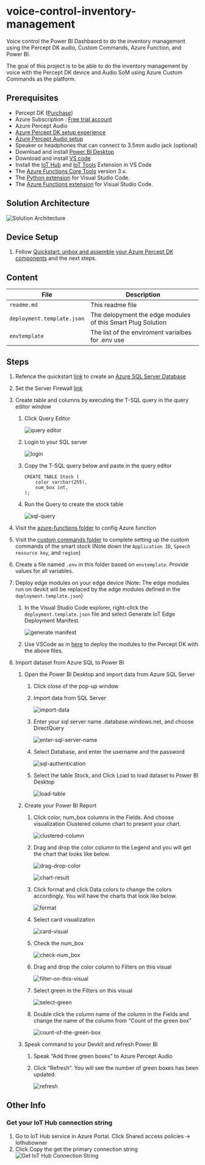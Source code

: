 # voice-control-inventory-management
Voice control the Power BI Dashbaord to do the inventory management using the Percept DK audio, Custom Commands, Azure Function, and Power BI.

The goal of this project is to be able to do the inventory management by voice with the Percept DK device and Audio SoM using Azure Custom Commands as the platform.  

## Prerequisites
- Percept DK ([Purchase](https://www.microsoft.com/en-us/store/build/azure-percept/8v2qxmzbz9vc))
- Azure Subscription : [Free trial account](https://azure.microsoft.com/en-us/free/)
- Azure Percept Audio 
- [Azure Percept DK setup experience](https://docs.microsoft.com/en-us/azure/azure-percept/quickstart-percept-dk-set-up)
- [Azure Percept Audio setup](https://docs.microsoft.com/en-us/azure/azure-percept/quickstart-percept-audio-setup)
- Speaker or headphones that can connect to 3.5mm audio jack (optional) 
- Download and install [Power BI Desktop](https://powerbi.microsoft.com/en-us/downloads/)
- Download and install [VS code](https://code.visualstudio.com/download) 
- Install the [IoT Hub](https://marketplace.visualstudio.com/items?itemName=vsciot-vscode.azure-iot-toolkit) and [IoT Tools](https://marketplace.visualstudio.com/items?itemName=vsciot-vscode.azure-iot-tools) Extension in VS Code 
- The [Azure Functions Core Tools](https://docs.microsoft.com/en-us/azure/azure-functions/functions-run-local?tabs=v4%2Cwindows%2Ccsharp%2Cportal%2Cbash%2Ckeda#install-the-azure-functions-core-tools) version 3.x.
- The [Python extension](https://marketplace.visualstudio.com/items?itemName=ms-python.python) for Visual Studio Code.
- The [Azure Functions extension](https://marketplace.visualstudio.com/items?itemName=ms-azuretools.vscode-azurefunctions) for Visual Studio Code.


## Solution Architecture
![Solution Architecture](docs/images/solution-architect-1.png)

## Device Setup
1. Follow [Quickstart: unbox and assemble your Azure Percept DK components](https://docs.microsoft.com/en-us/azure/azure-percept/quickstart-percept-dk-unboxing) and the next steps.

## Content
| File             | Description                                                   |
|-------------------------|---------------------------------------------------------------|
| `readme.md`             | This readme file                                              |
| `deployment.template.json`    | The delopyment the edge modules of this Smart Plug Solution |
| `envtemplate`    | The list of the enviroment varialbes for .env use |


## Steps

1. Refence the quickstart [link](https://docs.microsoft.com/en-us/azure/azure-sql/database/single-database-create-quickstart?tabs=azure-portal) to create an [Azure SQL Server Database](https://ms.portal.azure.com/#create/Microsoft.AzureSQL)

2. Set the Server Firewall [link](https://docs.microsoft.com/en-us/azure/azure-sql/database/firewall-configure#from-the-database-overview-page)
   
3. Create table and columns by executing the T-SQL query in the query editor window 
   1. Click Query Editor
      
      ![query editor](docs/images/query-editor.png)
   
   2. Login to your SQL server
      
      ![login](docs/images/sql-login.png)
   

   3. Copy the T-SQL query below and paste in the query editor
      ```
      CREATE TABLE Stock ( 
          color varchar(255), 
          num_box int, 
      ); 
      ``` 

   4. Run the Query to create the stock table 

      ![sql-query](docs/images/sql-query.png)

4. Visit the [azure-functions folder](https://github.com/leannhuang/voice-control-inventory-management/tree/main/azure-functions) to config Azure function

5. Visit the [custom commands folder](https://github.com/leannhuang/smart-plug-with-custom-commands/tree/main/custom-commands) to complete setting up the custom commands of the smart stock (Note down the `Application ID`, `Speech resource key`, and `region`)

6. Create a file named `.env` in this folder based on `envtemplate`. Provide values for all variables.

7. Deploy edge modules on your edge device (Note: The edge modules run on devkit will be replaced by the edge modules defined in the `deployment.template.json`)
   1. In the Visual Studio Code explorer, right-click the `deployment.template.json` file and select Generate IoT Edge Deployment Manifest.
        
        ![generate manifest](docs/images/generate-manifest.png)

   2. Use VSCode as in [here](https://docs.microsoft.com/en-us/azure/iot-edge/tutorial-develop-for-linux?view=iotedge-2020-11#deploy-modules-to-device) to deploy the modules to the Percept DK with the above files.

8. Import dataset from Azure SQL to Power BI 
   1. Open the Power BI Desktop and import data from Azure SQL Server
      1. Click close of the pop-up window
      2. Import data from SQL Server

         ![import-data](docs/images/import-data.png)

      3. Enter your sql server name <your sql server name>.database.windows.net, and choose DirectQuery

         ![enter-sql-server-name](docs/images/enter-sql-server-name.png)

      4. Select Database, and enter the username and the password

         ![sql-authentication](docs/images/sql-authentication.png)

      5. Select the table Stock, and Click Load to load dataset to Power BI Desktop

         ![load-table](docs/images/load-table.png)
   
   2. Create your Power BI Report
      1. Click color, num_box columns in the Fields. And choose visualization Clustered column chart to present your chart.

         ![clustered-column](docs/images/clustered-column.png)

      2. Drag and drop the color column to the Legend and you will get the chart that looks like below.
         
         ![drag-drop-color](docs/images/drag-drop-color.png)

         ![chart-result](docs/images/chart-result.png)

      3. Click format and click Data colors to change the colors accordingly. You will have the charts that look like below.

         ![format](docs/images/format.png)

      4. Select card visualization

         ![card-visual](docs/images/card-visual.png)

      5. Check the num_box

         ![check-num_box](docs/images/check-num_box.png)

      6. Drag and drop the color column to Filters on this visual

         ![filter-on-this-visual](docs/images/filter-on-this-visual.png)

      7. Select green in the Filters on this visual

         ![select-green](docs/images/select-green.png)

      8. Double click the column name of the column in the Fields and change the name of the column from “Count of the green box”

         ![count-of-the-green-box](docs/images/count-of-the-green-box.png)
   
   3. Speak command to your Devkit and refresh Power BI
      1. Speak “Add three green boxes” to Azure Percept Audio
      2. Click “Refresh”. You will see the number of green boxes has been updated.

         ![refresh](docs/images/refresh.png)

## Other Info
### Get your IoT Hub connection string
1. Go to IoT Hub service in Azure Portal. Click Shared access policies -> Iothubowner  
2. Click Copy the get the primary connection string 
![Get IoT Hub Connection String](docs/images/get-iot-hub-connection-string.png)